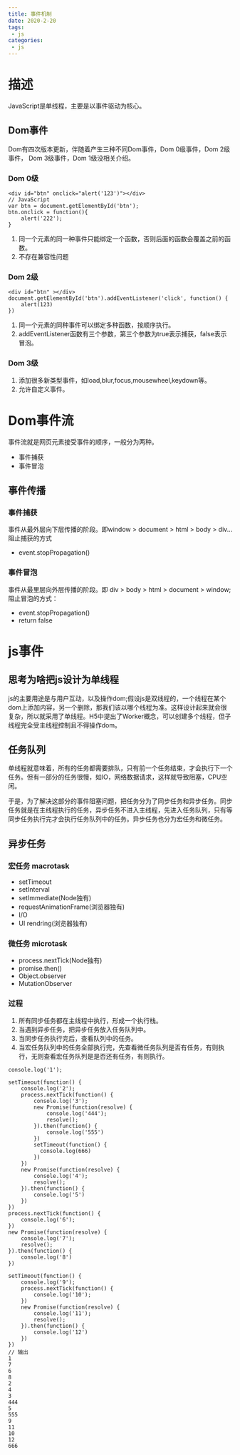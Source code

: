```yaml
---
title: 事件机制
date: 2020-2-20
tags:
 - js
categories: 
 - js
---
```


# 描述
JavaScript是单线程，主要是以事件驱动为核心。

## Dom事件
Dom有四次版本更新，伴随着产生三种不同Dom事件，Dom 0级事件，Dom 2级事件， Dom 3级事件，Dom 1级没相关介绍。

### Dom 0级
```
<div id="btn" onclick="alert('123')"></div>
// JavaScript
var btn = document.getElementById('btn');
btn.onclick = function(){
    alert('222');
}
```
1. 同一个元素的同一种事件只能绑定一个函数，否则后面的函数会覆盖之前的函数。
2. 不存在兼容性问题

### Dom 2级
```
<div id="btn" ></div>
document.getElementById('btn').addEventListener('click', function() {
    alert(123)
})
```
1. 同一个元素的同种事件可以绑定多种函数，按顺序执行。
2. addEventListener函数有三个参数，第三个参数为true表示捕获，false表示冒泡。

### Dom 3级
1. 添加很多新类型事件，如load,blur,focus,mousewheel,keydown等。
2. 允许自定义事件。

# Dom事件流
事件流就是网页元素接受事件的顺序，一般分为两种。
* 事件捕获
* 事件冒泡

## 事件传播

### 事件捕获
事件从最外层向下层传播的阶段。即window > document > html > body > div...  
阻止捕获的方式  
* event.stopPropagation()
### 事件冒泡
事件从最里层向外层传播的阶段。即 div > body > html > document > window;  
阻止冒泡的方式：
* event.stopPropagation()
* return false

# js事件
## 思考为啥把js设计为单线程
js的主要用途是与用户互动，以及操作dom;假设js是双线程的，一个线程在某个dom上添加内容，另一个删除，那我们该以哪个线程为准。这样设计起来就会很复杂，所以就采用了单线程。H5中提出了Worker概念，可以创建多个线程，但子线程完全受主线程控制且不得操作dom。

## 任务队列
单线程就意味着，所有的任务都需要排队，只有前一个任务结束，才会执行下一个任务。但有一部分的任务很慢，如IO，网络数据请求，这样就导致阻塞，CPU空闲。

于是，为了解决这部分的事件阻塞问题，把任务分为了同步任务和异步任务。同步任务就是在主线程执行的任务，异步任务不进入主线程，先进入任务队列，只有等同步任务执行完才会执行任务队列中的任务。异步任务也分为宏任务和微任务。
## 异步任务

### 宏任务 macrotask
* setTimeout
* setInterval
* setImmediate(Node独有)
* requestAnimationFrame(浏览器独有)
* I/O
* UI rendring(浏览器独有)

### 微任务 microtask
* process.nextTick(Node独有)
* promise.then()
* Object.observer
* MutationObserver

### 过程
1. 所有同步任务都在主线程中执行，形成一个执行栈。
2. 当遇到异步任务，把异步任务放入任务队列中。
3. 当同步任务执行完后，查看队列中的任务。
4. 当宏任务队列中的任务全部执行完，先查看微任务队列是否有任务，有则执行，无则查看宏任务队列是是否还有任务，有则执行。

```
console.log('1');
 
setTimeout(function() {
    console.log('2');
    process.nextTick(function() {
        console.log('3');
        new Promise(function(resolve) {
            console.log('444');
            resolve();
        }).then(function() {
            console.log('555')
        })
        setTimeout(function() {
          console.log(666)
        })
    })
    new Promise(function(resolve) {
        console.log('4');
        resolve();
    }).then(function() {
        console.log('5')
    })
})
process.nextTick(function() {
    console.log('6');
})
new Promise(function(resolve) {
    console.log('7');
    resolve();
}).then(function() {
    console.log('8')
})
 
setTimeout(function() {
    console.log('9');
    process.nextTick(function() {
        console.log('10');
    })
    new Promise(function(resolve) {
        console.log('11');
        resolve();
    }).then(function() {
        console.log('12')
    })
})
// 输出
1
7
6
8
2
4
3
444
5
555
9
11
10
12
666
```